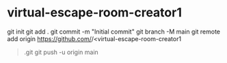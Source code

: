 # virtual-escape-room-creator1
git init
git add .
git commit -m "Initial commit"
git branch -M main
git remote add origin https://github.com/<nathansawant>/<virtual-escape-room-creator1
>.git
git push -u origin main
